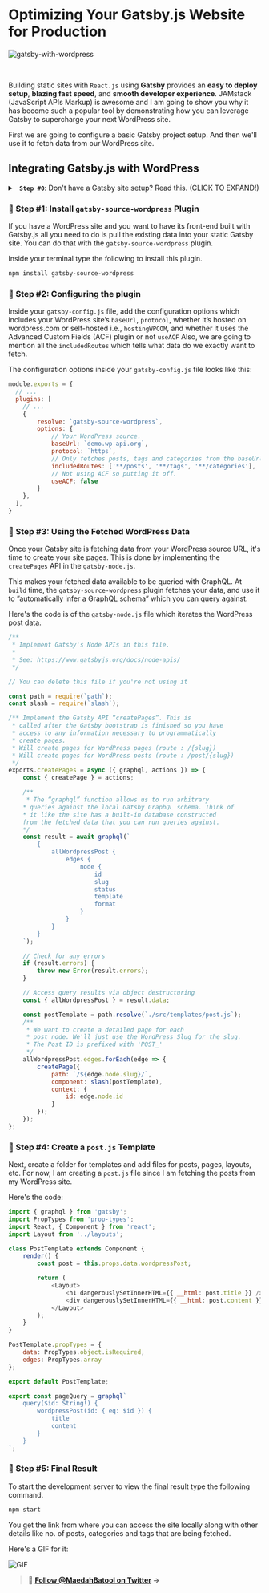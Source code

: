 # Optimizing Your Gatsby.js Website for Production

![gatsby-with-wordpress](https://on.ahmda.ws/5e3eae/c)

<br>

Building static sites with `React.js` using **Gatsby** provides an **easy to deploy setup**, **blazing fast speed**, and **smooth developer experience**. JAMstack (JavaScript APIs Markup) is awesome and I am going to show you why it has become such a popular tool by demonstrating how you can leverage Gatsby to supercharge your next WordPress site.

First we are going to configure a basic Gatsby project setup. And then we'll use it to fetch data from our WordPress site.

## Integrating Gatsby.js with WordPress

 <details>
 <summary> <strong><code> Step #0</code></strong>: Don't have a Gatsby site setup? Read this. (CLICK TO EXPAND!) </summary>

In case you are an absolute beginner and this is your first time with Gatsby.js, all you need to do is follow these steps mentioned below. These will help you set up a basic Gatsby project.

- Install the Gatsby CLI by typing the following command in your terminal

```sh
npm install -g gatsby-cli
```

- Next, create a new Gatsby.js site through the following.

```sh
gatsby new site-name
```

- To access your site folder contents type the following.

```sh
cd site-name
```

- Finally, start the development server to begin building your Gatsby.js site.

```sh
gatsby develop
```

</details>

### 🔘 Step #1: Install `gatsby-source-wordpress` Plugin

If you have a WordPress site and you want to have its front-end built with Gatsby.js all you need to do is pull the existing data into your static Gatsby site. You can do that with the `gatsby-source-wordpress` plugin.

Inside your terminal type the following to install this plugin.

```sh
npm install gatsby-source-wordpress
```

### 🔘 Step #2: Configuring the plugin

Inside your `gatsby-config.js` file, add the configuration options which includes your WordPress site’s `baseUrl`, `protocol`, whether it’s hosted on wordpress.com or self-hosted i.e., `hostingWPCOM`, and whether it uses the Advanced Custom Fields (ACF) plugin or not `useACF` Also, we are going to mention all the `includedRoutes` which tells what data do we exactly want to fetch.

The configuration options inside your `gatsby-config.js` file looks like this:

```js
module.exports = {
  // ...
  plugins: [
    // ...
    {
    	resolve: `gatsby-source-wordpress`,
    	options: {
    		// Your WordPress source.
    		baseUrl: `demo.wp-api.org`,
    		protocol: `https`,
    		// Only fetches posts, tags and categories from the baseUrl.
    		includedRoutes: ['**/posts', '**/tags', '**/categories'],
    		// Not using ACF so putting it off.
    		useACF: false
    	}
    },
  ],
}
```

### 🔘 Step #3: Using the Fetched WordPress Data

Once your Gatsby site is fetching data from your WordPress source URL, it's time to create your site pages. This is done by implementing the `createPages` API in the `gatsby-node.js`.

This makes your fetched data available to be queried with GraphQL. At `build` time, the `gatsby-source-wordpress` plugin fetches your data, and use it to ”automatically infer a GraphQL schema” which you can query against.

Here's the code is of the `gatsby-node.js` file which iterates the WordPress post data.

```js
/**
 * Implement Gatsby's Node APIs in this file.
 *
 * See: https://www.gatsbyjs.org/docs/node-apis/
 */

// You can delete this file if you're not using it

const path = require(`path`);
const slash = require(`slash`);

/** Implement the Gatsby API “createPages”. This is
 * called after the Gatsby bootstrap is finished so you have
 * access to any information necessary to programmatically
 * create pages.
 * Will create pages for WordPress pages (route : /{slug})
 * Will create pages for WordPress posts (route : /post/{slug})
 */
exports.createPages = async ({ graphql, actions }) => {
	const { createPage } = actions;

	/**
	 * The “graphql” function allows us to run arbitrary
	* queries against the local Gatsby GraphQL schema. Think of
	* it like the site has a built-in database constructed
	from the fetched data that you can run queries against.
	*/
	const result = await graphql(`
		{
			allWordpressPost {
				edges {
					node {
						id
						slug
						status
						template
						format
					}
				}
			}
		}
	`);

	// Check for any errors
	if (result.errors) {
		throw new Error(result.errors);
	}

	// Access query results via object destructuring
	const { allWordpressPost } = result.data;

	const postTemplate = path.resolve(`./src/templates/post.js`);
	/**
	 * We want to create a detailed page for each
	 * post node. We'll just use the WordPress Slug for the slug.
	 * The Post ID is prefixed with 'POST_'
	 */
	allWordpressPost.edges.forEach(edge => {
		createPage({
			path: `/${edge.node.slug}/`,
			component: slash(postTemplate),
			context: {
				id: edge.node.id
			}
		});
	});
};
```

### 🔘 Step #4: Create a `post.js` Template

Next, create a folder for templates and add files for posts, pages, layouts, etc. For now, I am creating a `post.js` file since I am fetching the posts from my WordPress site.

Here's the code:

``` js
import { graphql } from 'gatsby';
import PropTypes from 'prop-types';
import React, { Component } from 'react';
import Layout from '../layouts';

class PostTemplate extends Component {
	render() {
		const post = this.props.data.wordpressPost;

		return (
			<Layout>
				<h1 dangerouslySetInnerHTML={{ __html: post.title }} />
				<div dangerouslySetInnerHTML={{ __html: post.content }} />
			</Layout>
		);
	}
}

PostTemplate.propTypes = {
	data: PropTypes.object.isRequired,
	edges: PropTypes.array
};

export default PostTemplate;

export const pageQuery = graphql`
	query($id: String!) {
		wordpressPost(id: { eq: $id }) {
			title
			content
		}
	}
`;

```

### 🔘 Step #5: Final Result

To start the development server to view the final result type the following command.

```sh
npm start
```

You get the link from where you can access the site locally along with other details like no. of posts, categories and tags that are being fetched.

Here's a GIF for it:

![GIF](https://on.ahmda.ws/948668/c)

> 👋 **[Follow @MaedahBatool on Twitter](https://twitter.com/MaedahBatool/) →**
